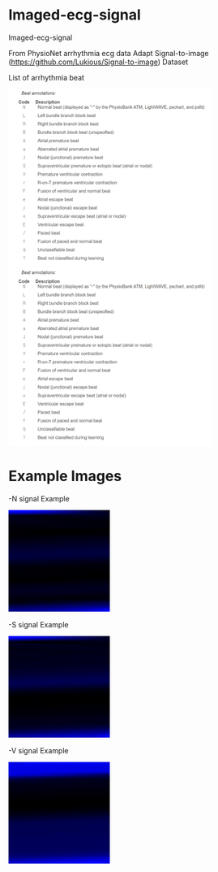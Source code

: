 # Imaged-ecg-signal
Imaged-ecg-signal

From PhysioNet arrhythmia ecg data
Adapt Signal-to-image (https://github.com/Lukious/Signal-to-image) Dataset

List of arrhythmia beat

<img src="./READMEIMGS/001.png" width="400">

<img src="./READMEIMGS/001.png" width="400">

# Example Images

-N signal Example

<img src="./pngN/pngN0.png" width="200">


-S signal Example

<img src="./pngS/pngS0.png" width="200">


-V signal Example

<img src="./pngV/pngV0.png" width="200">
